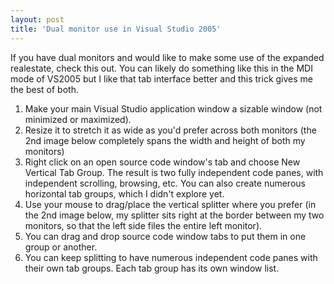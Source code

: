 ```yaml
---
layout: post  
title: 'Dual monitor use in Visual Studio 2005'
---
```

If you have dual monitors and would like to make some use of the expanded realestate, check this out. You can likely do something like this in the MDI mode of VS2005 but I like that tab interface better and this trick gives me the best of both. 

  1. Make your main Visual Studio application window a sizable window (not minimized or maximized). 
  2. Resize it to stretch it as wide as you'd prefer across both monitors (the 2nd image below completely spans the width and height of both my monitors) 
  3. Right click on an open source code window's tab and choose New Vertical Tab Group. The result is two fully independent code panes, with independent scrolling, browsing, etc. You can also create numerous horizontal tab groups, which I didn't explore yet. 
  4. Use your mouse to drag/place the vertical splitter where you prefer (in the 2nd image below, my splitter sits right at the border between my two monitors, so that the left side files the entire left monitor). 
  5. You can drag and drop source code window tabs to put them in one group or another. 
  6. You can keep splitting to have numerous independent code panes with their own tab groups. Each tab group has its own window list.

